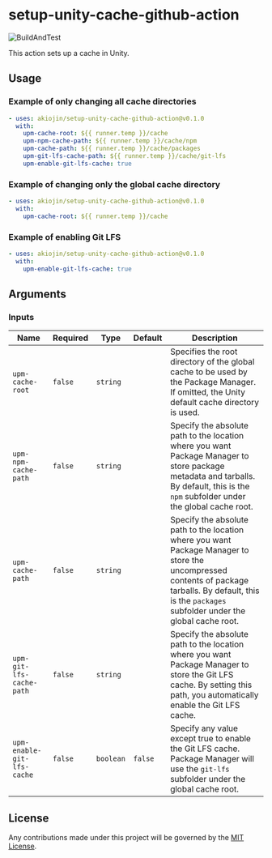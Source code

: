 # setup-unity-cache-github-action

![BuildAndTest](https://github.com/akiojin/setup-unity-cache-github-action/actions/workflows/BuildAndTest.yml/badge.svg)

This action sets up a cache in Unity.

## Usage

### Example of only changing all cache directories

```yml
- uses: akiojin/setup-unity-cache-github-action@v0.1.0
  with:
    upm-cache-root: ${{ runner.temp }}/cache
    upm-npm-cache-path: ${{ runner.temp }}/cache/npm
    upm-cache-path: ${{ runner.temp }}/cache/packages
    upm-git-lfs-cache-path: ${{ runner.temp }}/cache/git-lfs
    upm-enable-git-lfs-cache: true
```

### Example of changing only the global cache directory

```yml
- uses: akiojin/setup-unity-cache-github-action@v0.1.0
  with:
    upm-cache-root: ${{ runner.temp }}/cache
```

### Example of enabling Git LFS

```yml
- uses: akiojin/setup-unity-cache-github-action@v0.1.0
  with:
    upm-enable-git-lfs-cache: true
```

## Arguments

### Inputs

| Name                       | Required | Type      | Default | Description                                                                                                                                                                                                |
| -------------------------- | -------- | --------- | ------- | ---------------------------------------------------------------------------------------------------------------------------------------------------------------------------------------------------------- |
| `upm-cache-root`           | `false`  | `string`  |         | Specifies the root directory of the global cache to be used by the Package Manager. If omitted, the Unity default cache directory is used.                                                                 |
| `upm-npm-cache-path`       | `false`  | `string`  |         | Specify the absolute path to the location where you want Package Manager to store package metadata and tarballs. By default, this is the `npm` subfolder under the global cache root.                      |
| `upm-cache-path`           | `false`  | `string`  |         | Specify the absolute path to the location where you want Package Manager to store the uncompressed contents of package tarballs. By default, this is the `packages` subfolder under the global cache root. |
| `upm-git-lfs-cache-path`   | `false`  | `string`  |         | Specify the absolute path to the location where you want Package Manager to store the Git LFS cache. By setting this path, you automatically enable the Git LFS cache.                                     |
| `upm-enable-git-lfs-cache` | `false`  | `boolean` | `false` | Specify any value except true to enable the Git LFS cache. Package Manager will use the `git-lfs` subfolder under the global cache root.                                                                   |

## License

Any contributions made under this project will be governed by the [MIT License](https://github.com/akiojin/setup-unity-cache-github-action/blob/main/LICENSE).
